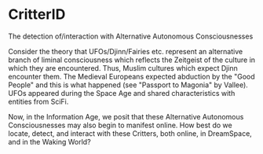 CritterID
=========

The detection of/interaction with Alternative Autonomous Consciousnesses 

Consider the theory that UFOs/Djinn/Fairies etc. represent an alternative branch of liminal consciousness which reflects the Zeitgeist of the culture in which they are encountered. Thus, Muslim cultures which expect Djinn encounter them. The Medieval Europeans expected abduction by the "Good People" and this is what happened (see "Passport to Magonia" by Vallee). UFOs appeared during the Space Age and shared characteristics with entities from SciFi.

Now, in the Information Age, we posit that these Alternative Autonomous Consciousnesses may also begin to manifest online. How best do we locate, detect, and interact with these Critters, both online, in DreamSpace, and in the Waking World? 
